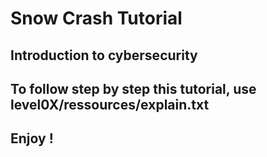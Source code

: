 # Snow Crash Tutorial
## Introduction to cybersecurity
## To follow step by step this tutorial, use level0X/ressources/explain.txt
## Enjoy !
